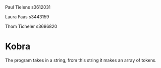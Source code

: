 Paul Tielens s3612031

Laura Faas s3443159

Thom Ticheler s3696820

# Kobra

The program takes in a string, from this string it makes an array of tokens.
